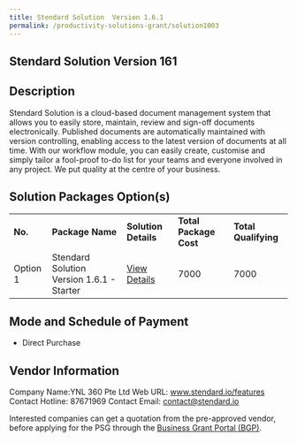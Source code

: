 ```yaml
---
title: Stendard Solution  Version 1.6.1
permalink: /productivity-solutions-grant/solution1003
---
```


## Stendard Solution  Version 161

## Description

Stendard Solution  is a cloud-based document management system that allows you to easily store, maintain, review and sign-off documents electronically. Published documents are automatically maintained with version controlling, enabling access to the latest version of documents at all time. With our workflow module, you can easily create, customise and simply tailor a fool-proof to-do list for your teams and everyone involved in any project. We put quality at the centre of your business.

## Solution Packages Option(s)

<table>
<tr>
<td><b>No.</b></td>
<td><b>Package Name</b></td>
<td><b>Solution Details</b></td>
<td><b>Total Package Cost</b></td>
<td><b>Total Qualifying</b></td>
</tr>
<tr>
<td>Option 1</td>
<td>Stendard Solution  Version 1.6.1 - Starter</td>
<td><a href='https://www.gobusiness.gov.sg/images/psg/Desensitised_YNL_360_20200323_Annex_3_Part_1.pdf'>View Details</a></td>
<td>7000</td>
<td>7000</td>
</tr>
</table>

## Mode and Schedule of Payment

 - Direct Purchase

## Vendor Information

 Company Name:YNL 360 Pte Ltd 
Web URL: www.stendard.io/features 
Contact Hotline: 87671969 
Contact Email: contact@stendard.io 


Interested companies can get a quotation from the pre-approved vendor, before applying for the PSG through the <a href='https://www.businessgrants.gov.sg/'>Business Grant Portal (BGP)</a>.
